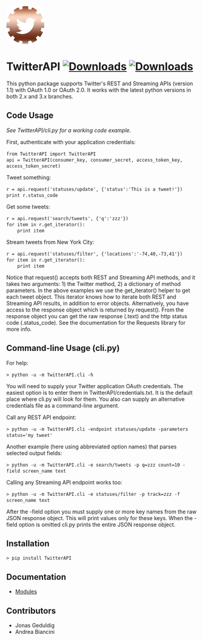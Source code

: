 ![](logo.png?raw=true)

TwitterAPI [![Downloads](https://pypip.in/d/TwitterAPI/badge.png)](https://crate.io/packages/TwitterAPI)
[![Downloads](https://pypip.in/v/TwitterAPI/badge.png)](https://crate.io/packages/TwitterAPI) 
==========
This python package supports Twitter's REST and Streaming APIs (version 1.1) with OAuth 1.0 or OAuth 2.0.  It works with the latest python versions in both 2.x and 3.x branches.  

Code Usage
----------
*See TwitterAPI/cli.py for a working code example.*

First, authenticate with your application credentials:

	from TwitterAPI import TwitterAPI
	api = TwitterAPI(consumer_key, consumer_secret, access_token_key, access_token_secret)

Tweet something:

	r = api.request('statuses/update', {'status':'This is a tweet!'})
	print r.status_code

Get some tweets:

	r = api.request('search/tweets', {'q':'zzz'})
	for item in r.get_iterator():
		print item

Stream tweets from New York City:

	r = api.request('statuses/filter', {'locations':'-74,40,-73,41'})
	for item in r.get_iterator():
		print item
		
Notice that request() accepts both REST and Streaming API methods, and it takes two arguments: 1) the Twitter method, 2) a dictionary of method parameters.  In the above examples we use the get\_iterator() helper to get each tweet object.  This iterator knows how to iterate both REST and Streaming API results, in addition to error objects.  Alternatively, you have access to the response object which is returned by request().  From the response object you can get the raw response (.text) and the http status code (.status\_code).  See the documentation for the Requests library for more info.

Command-line Usage (cli.py)
---------------------------
For help:

	> python -u -m TwitterAPI.cli -h 

You will need to supply your Twitter application OAuth credentials.  The easiest option is to enter them in TwitterAPI/credentials.txt.  It is the default place where cli.py will look for them.  You also can supply an alternative credentials file as a command-line argument.

Call any REST API endpoint:

	> python -u -m TwitterAPI.cli -endpoint statuses/update -parameters status='my tweet'

Another example (here using abbreviated option names) that parses selected output fields:

	> python -u -m TwitterAPI.cli -e search/tweets -p q=zzz count=10 -field screen_name text 

Calling any Streaming API endpoint works too:

	> python -u -m TwitterAPI.cli -e statuses/filter -p track=zzz -f screen_name text

After the -field option you must supply one or more key names from the raw JSON response object.  This will print values only for these keys.  When the -field option is omitted cli.py prints the entire JSON response object.  

Installation
------------
	> pip install TwitterAPI

Documentation
-------------
* [Modules](http://geduldig.github.com/TwitterAPI)
	
Contributors
------------
* Jonas Geduldig
* Andrea Biancini
